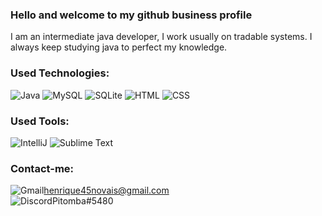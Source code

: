 ### Hello and welcome to my github business profile 

I am an intermediate java developer, I work usually on tradable systems. I always keep studying java to perfect my knowledge.

### Used Technologies:

  ![Java](https://img.shields.io/badge/Java-ED8B00?style=for-the-badge&logo=java&logoColor=white)
  ![MySQL](https://img.shields.io/badge/MySQL-00000F?style=for-the-badge&logo=mysql&logoColor=white)
  ![SQLite](https://img.shields.io/badge/SQLite-07405E?style=for-the-badge&logo=sqlite&logoColor=white)
  ![HTML](https://img.shields.io/badge/HTML-239120?style=for-the-badge&logo=html5&logoColor=white)
  ![CSS](https://img.shields.io/badge/CSS-239120?&style=for-the-badge&logo=css3&logoColor=white)

### Used Tools:

  ![IntelliJ](https://img.shields.io/badge/IntelliJ-000000?style=for-the-badge&logo=intellij-idea&logoColor=blue)
  <img alt="Sublime Text" src="https://img.shields.io/badge/sublime_text-%23575757.svg?style=for-the-badge&logo=sublime-text&logoColor=important"/>
  
### Contact-me:

  <img alt="Gmail" src="https://img.shields.io/badge/Gmail-D14836?style=for-the-badge&logo=gmail&logoColor=white"/>henrique45novais@gmail.com
  <br>
  <img alt="Discord" src="https://img.shields.io/badge/DISCORD-%237289DA.svg?style=for-the-badge&logo=discord&logoColor=white"/>Pitomba#5480
